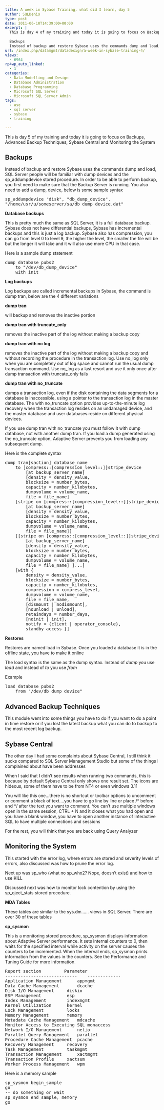 ```yaml
---
title: A week in Sybase Training, what did I learn, day 5
author: SQLDenis
type: post
date: 2011-06-10T14:39:00+00:00
excerpt: |
  This is day 4 of my training and today it is going to focus on Backups, Advanced Backup Techniques, Sybase Central and Monitoring the System
  
  Backups
  Instead of backup and restore Sybase uses the commands dump and load, SQL Server people will be fami&hellip;
url: /index.php/datamgmt/datadesign/a-week-in-sybase-training-4/
views:
  - 6964
rp4wp_auto_linked:
  - 1
categories:
  - Data Modelling and Design
  - Database Administration
  - Database Programming
  - Microsoft SQL Server
  - Microsoft SQL Server Admin
tags:
  - ase
  - sql server
  - sybase
  - training

---
```

This is day 5 of my training and today it is going to focus on Backups, Advanced Backup Techniques, Sybase Central and Monitoring the System

## Backups

Instead of backup and restore Sybase uses the commands dump and load, SQL Server people will be familiar with dump devices and the sp_addumpdevice stored procedure. In order to be able to perform backup, you first need to make sure that the Backup Server is running. You also need to add a dump, device, below is some sample syntax

<pre>sp_addumpdevice "disk", "db_dump_device",
"/home/usr/u/someserver/sa/db_dump_device.dat"</pre>

**Database backups**
  
This is pretty much the same as SQL Server, it is a full database backup. Sybase does not have differential backups, Sybase has incremental backups and this is just a log backup. Sybase also has compression, you can go from level 0 to level 9, the higher the level, the smaller the file will be but the longer it will take and it will also use more CPU in that case.

Here is a sample dump statement

<pre>dump database pubs2
    to "/dev/db_dump_device"
    with init</pre>

**Log backups**
  
Log backups are called incremental backups in Sybase, the command is dump tran, below are the 4 different variations

**dump tran**
  
will backup and removes the inactive portion

**dump tran with truncate_only**
  
removes the inactive part of the log without making a backup copy

**dump tran with no log**
  
removes the inactive part of the log without making a backup copy and without recording the procedure in the transaction log. Use no\_log only when you are completely out of log space and cannot run the usual dump transaction command. Use no\_log as a last resort and use it only once after dump transaction with truncate_only fails

**dump tran with no_truncate**
  
dumps a transaction log, even if the disk containing the data segments for a database is inaccessible, using a pointer to the transaction log in the master database. The with no_truncate option provides up-to-the-minute log recovery when the transaction log resides on an undamaged device, and the master database and user databases reside on different physical devices.

If you use dump tran with no\_truncate you must follow it with dump database, not with another dump tran. If you load a dump generated using the no\_truncate option, Adaptive Server prevents you from loading any subsequent dump.

Here is the complete syntax

<pre>dump tran[saction] database_name  
	to [compress::[compression_level::]]stripe_device
		[at backup_server_name]
		[density = density_value, 
		blocksize = number_bytes,
		capacity = number_kilobytes, 
		dumpvolume = volume_name,
		file = file_name]
	[stripe on [compress::[compression_level::]]stripe_device
		[at backup_server_name]
		[density = density_value, 
		blocksize = number_bytes,
		capacity = number_kilobytes, 
		dumpvolume = volume_name,
		file = file_name]]
	[[stripe on [compress::[compression_level::]]stripe_device 
		[at backup_server_name]
		[density = density_value, 
		blocksize = number_bytes,
		capacity = number_kilobytes, 
		dumpvolume = volume_name,
		file = file_name] ]...]
	[with { 
		density = density_value, 
		blocksize = number_bytes,
		capacity = number_kilobytes, 
		compression = compress_level,
		dumpvolume = volume_name,
		file = file_name,
		[dismount | nodismount],
		[nounload | unload],
		retaindays = number_days,
		[noinit | init],
		notify = {client | operator_console}, 
		standby_access }]</pre>

**Restores**
  
Restores are named load in Sybase. Once you loaded a database it is in the offline state, you have to make it online
  
The load syntax is the same as the dump syntax. Instead of _dump_ you use _load_ and instead of _to_ you use _from_

Example

<pre>load database pubs2 
    from "/dev/db_dump_device"</pre>

## Advanced Backup Techniques

This module went into some things you have to do if you want to do a point in time restore or if you lost the latest backup what you can do to backup to the most recent log backup.

## Sybase Central 

The other day I had some complaints about Sybase Central, I still think it sucks compared to SQL Server Management Studio but some of the things I complained about have been addresses
  
When I said that I didn&#8217;t see results when running two commands, this is because by default Sybase Central only shows one result set. The icons are hideous, some of them have to be from NT4 or even windows 3.11
  
You will like this one&#8230;there is no shortcut or toolbar options to uncomment or comment a block of text&#8230;.you have to go line by line or place /\* before and \*/ after the text you want to comment. You can&#8217;t use multiple windows open in the same session, CTRL + N and it closes what you had open and you have a blank window, you have to open another instance of Interactive SQL to have multiple connections and sessions
  
For the rest, you will think that you are back using Query Analyzer

## Monitoring the System

This started with the error log, where errors are stored and severity levels of errors, also discussed was how to prune the error log.
  
Next up was sp\_who (what no sp\_who2? Nope, doesn&#8217;t exist) and how to use KILL
  
Discussed next was how to monitor lock contention by using the sp\_oject\_stats stored procedure.

**MDA Tables**
  
These tables are similar to the sys.dm&#8230;&#8230; views in SQL Server. There are over 30 of these tables

**sp_sysmon**
  
This is a monitoring stored procedure, sp\_sysmon displays information about Adaptive Server performance. It sets internal counters to 0, then waits for the specified interval while activity on the server causes the counters to be incremented. When the interval ends, sp\_sysmon prints information from the values in the counters. See the Performance and Tuning Guide for more information.

<pre>Report section			Parameter
----------------------------	-------------
Application Management		appmgmt
Data Cache Management		dcache
Disk I/O Management		diskio
ESP Management			esp
Index Management		indexmgmt
Kernel Utilization		kernel
Lock Management			locks
Memory Management		memory
Metadata Cache Management	mdcache
Monitor Access to Executing SQL	monaccess
Network I/O Management		netio
Parallel Query Management	parallel
Procedure Cache Management	pcache
Recovery Management		recovery
Task Management			taskmgmt
Transaction Management		xactmgmt
Transaction Profile		xactsum
Worker Process Management	wpm</pre>

Here is a memory sample

<pre>sp_sysmon begin_sample
go
-- do something or wait
sp_sysmon end_sample, memory
go</pre>